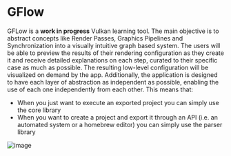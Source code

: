 # GFlow
GFLow is a **work in progress** Vulkan learning tool. The main objective is to abstract concepts like Render Passes, Graphics Pipelines and Synchronization into a visually intuitive graph based system.
The users will be able to preview the results of their rendering configuration as they create it and receive detailed explanations on each step, curated to their specific case as much as possible. The resulting low-level configuration will be visualized on demand by the app.
Additionally, the application is designed to have each layer of abstraction as independent as possible, enabling the use of each one independently from each other. This means that:
- When you just want to execute an exported project you can simply use the core library
- When you want to create a project and export it through an API (i.e. an automated system or a homebrew editor) you can simply use the parser library

![image](https://github.com/user-attachments/assets/38e47182-f10f-45c7-a0d1-4fcd3c3014f8)
